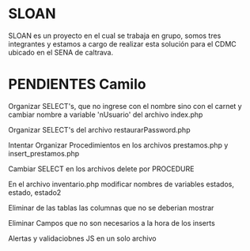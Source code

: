 # SLOAN
<!DOCTYPE html>
<html>
	<head>
		<title></title>
	</head>
	<body>
		SLOAN es un proyecto en el cual se trabaja en grupo, somos tres integrantes y estamos a cargo de realizar esta solución para el CDMC ubicado en el SENA de caltrava.
		<h1>PENDIENTES Camilo</h1>
		<p>Organizar SELECT's, que no ingrese con el nombre sino con el carnet y cambiar nombre a variable 'nUsuario' del archivo index.php</p>
		<p>Organizar SELECT's del archivo restaurarPassword.php</p>
		<p>Intentar Organizar Procedimientos en los archivos prestamos.php y insert_prestamos.php</p>
		<p>Cambiar SELECT en los archivos delete por PROCEDURE</p>
		<p>En el archivo inventario.php modificar nombres de variables estados, estado, estado2</p>
		<p>Eliminar de las tablas las columnas que no se deberian mostrar</p>
		<P>Eliminar Campos que no son necesarios a la hora de los inserts</P>
		<p>Alertas y validaciobnes JS en un solo archivo</p>
	</body>
</html>

